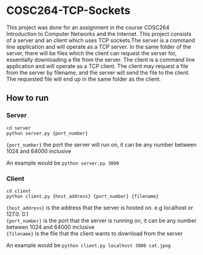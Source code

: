 # COSC264-TCP-Sockets

This project was done for an assignment in the course COSC264 Introduction to Computer Networks and the Internet. 
This project consists of a server and an client which uses TCP sockets.The server is a command line application and will operate as a TCP server. In the same folder of the server, there will be files which the client can request the server for, essentially downloading a file from the server. The client is a command line application and will operate as a TCP client. The client may request a file from the server by filename, and the server will send the file to the client. The requested file will end up in the same folder as the client.

## How to run 

### Server
``` 
cd server
python server.py {port_number}
``` 
`{port_number}` the port the server will run on, it can be any number between 1024 and 64000 inclusive    

An example would be `python server.py 3000`

### Client
```
cd client   
python client.py {host_address} {port_number} {filename}
```  
`{host_address}` is the address that the server is hosted on. e.g localhost or 127.0. 0.1  
`{port_number}` is the port that the server is running on,  it can be any number between 1024 and 64000 inclusive  
`{filename}` is the file that the client wants to download from the server  

An example would be `python client.py localhost 3000 cat.jpeg`
